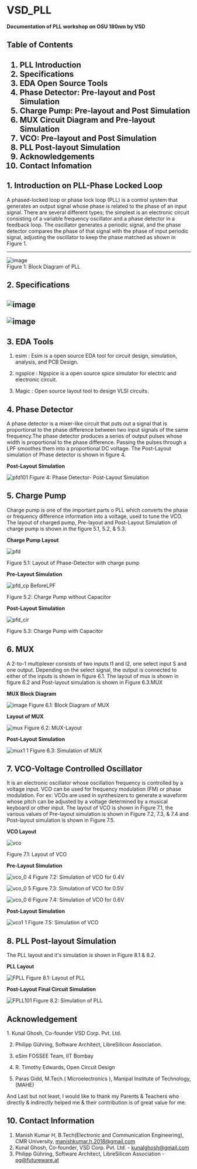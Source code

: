 # VSD_PLL
**Documentation of PLL workshop on OSU 180nm by VSD** 

<h2>Table of Contents<h2/> 

 1. PLL Introduction  
 2. Specifications  
 3. EDA Open Source Tools  
 4. Phase Detector: Pre-layout and Post Simulation  
 5. Charge Pump: Pre-layout and Post Simulation  
 6. MUX Circuit Diagram and Pre-layout Simulation  
 7. VCO: Pre-layout and Post Simulation    
 8. PLL Post-layout Simulation  
 9. Acknowledgements  
 10. Contact Infomation
  
<h2>1. Introduction on PLL-Phase Locked Loop</h2>  
A phased-locked loop or phase lock loop (PLL) is a control system that generates an output signal whose phase is related to the phase of an input signal. There are several different types; the simplest is an electronic circuit consisting of a variable frequency oscillator and a phase detector in a feedback loop. The oscillator generates a periodic signal, and the phase detector compares the phase of that signal with the phase of input periodic signal, adjusting the oscillator to keep the phase matched as shown in Figure 1. 
  
  ****  
  ![image](https://user-images.githubusercontent.com/81102519/137951758-7efa6f0f-5957-4787-b31b-6ec003f7d27e.png)  
   Figure 1: Block Diagram of PLL
  
    
<h2>2. Specifications<h2/>  
   
 
 ![image](https://user-images.githubusercontent.com/81102519/137954609-2c0f9ccf-e24f-48dd-b040-476d323afcb6.png)  
  
 
 ![image](https://user-images.githubusercontent.com/81102519/137954817-91149fab-b972-4aec-9712-3b060f7d12f0.png)
 
 <h2>3. EDA Tools</h2>

1. esim : Esim is a open source EDA tool for circuit design, simulation, analysis, and PCB Design.

2. ngspice : Ngspice is a open source spice simulator for electric and electronic circuit.

3. Magic : Open source layout tool to design VLSI circuits.       

<h2>4. Phase Detector</h2> 
A phase detector is a mixer-like circuit that puts out a signal that is proportional to the phase difference between two input signals of the same frequency.The phase detector produces a series of output pulses whose width is proportional to the phase difference. Passing the pulses through a LPF smoothes them into a proportional DC voltage.
The Post-Layout simulation of Phase detector is shown in figure 4.  
   
 **Post-Layout Simulation**  
   
 ![pfd101](https://user-images.githubusercontent.com/81102519/137957534-cf2540d5-a639-4a28-9daa-5f473baece89.jpg)
   Figure 4: Phase Detector- Post-Layout Simulation
 
  

 <h2>5. Charge Pump</h2> 
Charge pump is one of the important parts o PLL which converts the phase or frequency difference information into a voltage, used to tune the VCO. The layout of charged pump, Pre-layout and Post-Layout Simulation of charge pump is shown in the figure 5.1, 5.2, & 5.3.  
   
 **Charge Pump Layout**  
 
![pfd](https://user-images.githubusercontent.com/81102519/137958678-9d4eb625-cd99-4a7b-846c-c0b1920aad29.jpg)  
   
 Figure 5.1: Layout of Phase-Detector with charge pump
 
 
 **Pre-Layout Simulation**   
 
   ![pfd_cp BeforeLPF](https://user-images.githubusercontent.com/81102519/137958132-7527a723-c390-49e6-98a1-3573e1a0ce1c.jpg)  
     
 Figure 5.2: Charge Pump without Capacitor   
 
 **Post-Layout Simulation**  
   
 ![pfd_cir](https://user-images.githubusercontent.com/81102519/137958896-f38a1403-b12b-44a4-ba1f-21ea7f0bf9f4.jpg)   
   
 Figure 5.3: Charge Pump with Capacitor
  
 <h2>6. MUX</h2>
 A 2-to-1 multiplexer consists of two inputs I1 and I2, one select input S and one output. Depending on the select signal, the output is connected to either of the inputs is shown in figure 6.1. The layout of mux is shown in figure 6.2 and Post-layout simulation is shown in Figure 6.3.MUX
 
 **MUX Block Diagram**
 
 ![image](https://user-images.githubusercontent.com/81102519/137961252-78be7c7a-ec4a-49fd-aeec-563e6f99b82f.png)
 Figure 6.1: Block Diagram of MUX
 
 **Layout of MUX**
 
 ![mux](https://user-images.githubusercontent.com/81102519/137961090-576414c0-78dc-479e-85ed-685bee4a5b11.jpg)
 Figure 6.2: MUX-Layout
 
 **Post-Layout Simulation**
 
 ![mux1 1](https://user-images.githubusercontent.com/81102519/137961096-d6f5c802-6bc3-4c92-b80e-b21863dd8884.jpg)
 Figure 6.3: Simulation of MUX
 
 <h2>7. VCO-Voltage Controlled Oscillator</h2>
It is an electronic oscillator whose oscillation frequency is controlled by a voltage input. VCO can be used for frequency modulation (FM) or phase modulation. For ex: VCOs are used in synthesizers to generate a waveform whose pitch can be adjusted by a voltage determined by a musical keyboard or other input. The layout of VCO is shown in Figure 7.1, the various values of Pre-layout simulation is shown in Figure 7.2, 7.3, & 7.4 and Post-layout simulation is shown in Figure 7.5.
 
  **VCO Layout**  
 
   ![vco](https://user-images.githubusercontent.com/81102519/137959791-62b30139-0a28-4590-a648-ada300f78c2e.jpg)  

 Figure 7.1: Layout of VCO  
 
  **Pre-Layout Simulation**  
 
 
 ![vco_0 4](https://user-images.githubusercontent.com/81102519/137959895-65e167e6-0f97-4b56-a821-5ab14712e187.jpg)
 Figure 7.2: Simulation of VCO for 0.4V  
   
 ![vco_0 5](https://user-images.githubusercontent.com/81102519/137959903-eb3c27f0-e9cd-4945-9a24-61c9181044eb.jpg)
 Figure 7.3: Simulation of VCO for 0.5V  
  
 ![vco_0 6](https://user-images.githubusercontent.com/81102519/137959905-7ea48040-b8db-4e68-b9c2-8a41776f735d.jpg)
 Figure 7.4: Simulation of VCO for 0.6V  
 
 **Post-Layout Simulation**  
 
 ![vco1 1](https://user-images.githubusercontent.com/81102519/137960039-b8d694bd-4dd2-45a7-a899-e6b0ece02e82.jpg)
 Figure 7.5: Simulation of VCO


 <h2>8. PLL Post-layout Simulation</h2>  
The PLL layout and it's simulation is shown in Figure 8.1 & 8.2.

 **PLL Layout**
 
 ![FPLL](https://user-images.githubusercontent.com/81102519/137961671-e04e57bd-48cf-4abe-b5b2-bea53e8c3ce6.jpg)
 Figure 8.1: Layout of PLL

  **Post-Layout Final Circuit Simulation**  
 
  ![FPLL101](https://user-images.githubusercontent.com/81102519/137961675-193133ca-7d11-4336-8fb0-06a2ee47defb.jpg)
 Figure 8.2: Simulation of PLL

 <h2>Acknowledgement</h2>
1. Kunal Ghosh, Co-founder VSD Corp. Pvt. Ltd.

2. Philipp Gühring, Software Architect, LibreSilicon Association.

3. eSim FOSSEE Team, IIT Bombay

4. R. Timothy Edwards, Open Circuit Design

5. Paras Gidd, M.Tech.( Microelectronics ), Manipal Institute of Technology,(MAHE)
 
 And Last but not least, I would like to thank my Parents & Teachers who directly & indirectly helped me & their contribution is of great value for me.
 
 <h2>10. Contact Information</h2>  
 
1.  Manish Kumar H, B.Tech(Electronic and Communication Engineering), CMR University, manishkumar.h.2018@gmail.com  
2. Kunal Ghosh, Co-founder, VSD Corp. Pvt. Ltd. - kunalghosh@gmail.com  
3. Philipp Gühring, Software Architect, LibreSilicon Association - pg@futureware.at  
 
